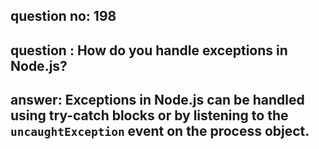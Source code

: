 
      
## question no: 198

## question : How do you handle exceptions in Node.js?

## answer: Exceptions in Node.js can be handled using try-catch blocks or by listening to the `uncaughtException` event on the process object.
      